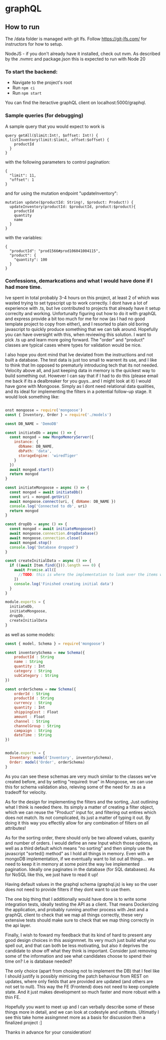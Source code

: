 # graphQL

## How to run
The /data folder is managed with git lfs. Follow https://git-lfs.com/ for instructors for how to setup. 

NodeJS - if you don't already have it installed, check out nvm. As described by the .nvmrc and package.json this is expected to run with Node 20

### To start the backend:

- Navigate to the project's root
- Run `npm ci`
- Run `npm start`

You can find the iteractive graphQL client on localhost:5000/graphql.


### Sample queries (for debugging)

 A sample query that you would expect to work is
```gql
query getAll($limit:Int!, $offset: Int!) {
  listInventory(limit:$limit, offset:$offset) {
    productId
  }
}
```
with the following parameters to control pagination:
```gql
{	
  "limit": 11,
  "offset": 1
}
```
and for using the mutation endpoint "updateInventory": 
```gql
mutation update($productId: String!, $product: Product!) {
  updateInventory(productId: $productId, product:$product){
    productId
    quantity
    name
  }
}
```
with the variables:
```gql
{	
  "productId": "prod1566#prod106041004115",
  "product": {
    "quantity": 100
  }
}
```

### Confessions, demarkcations and what I would have done if I had more time.

Ive spent in total probably 3-4 hours on this project, at least 2 of which was wasted trying to set typscript up to work correctly. I dont have a lot of experience with .ts, but Ive contributed to projects that already have it setup correclty and working. Unfortunalty figuring out how to do it with graphQL and express provide a bit too much for me for now (as I had no good template project to copy from either), and I resorted to plain old boring javascript to quickly produce something that we can talk around. Hopefully you can have oversight with this, when reviewing this solution. I want to pick .ts up and learn more going forward. The "order" and "product" classes are typical cases where types for validation would be nice.

I also hope you dont mind that Ive deviated from the instructions and not built a database. The test data is just too small to warrent its use, and I like to think that Im opposed to prematurly introducing tech that its not needed. Velocity above all, and just keeping data in memory is the quickest way to build something out. However I can say that if I had to do this (please email me back if its a dealbreaker for you guys...and I might look at it) I would have gone with Mongoose. Simply as I dont need relational data qualities, and its ideal for implementing the filters in a potential follow-up stage. It would look something like:

```js 

onst mongoose = require('mongoose')
const { Inventory, Order } = require('./models')

const DB_NAME = 'DemoDB'

const initiateDb = async () => {
  const mongod = new MongoMemoryServer({
    instance: {
      dbName: DB_NAME,
      dbPath: 'data',
      storageEngine: 'wiredTiger'
    }
  })
  await mongod.start()
  return mongod
}

const initiateMongoose = async () => {
  const mongod = await initiateDb()
  const uri = mongod.getUri()
  await mongoose.connect(uri, { dbName: DB_NAME })
  console.log('Connected to db', uri)
  return mongod
}

const dropDb = async () => {
  const mongod = await initiateMongoose()
  await mongoose.connection.dropDatabase()
  await mongoose.connection.close()
  await mongod.stop()
  console.log('Database dropped')
}

const createInitialData = async () => {
  if ((await Item.find({})).length === 0) {
    await Promise.all([
      //TODO: this is where the implementation to look over the items we've stored in storage goes. For each Inventory.create() or Order.create()
    ])
    console.log('Finished creating initial data')
  }
}

module.exports = {
  initiateDb,
  initiateMongoose,
  dropDb,
  createInitialData
}
```

as well as some models:
```js
const { model, Schema } = require('mongoose')

const inventorySchema = new Schema({
    productId : String
    name : String
    quantity : Int
    category : String
    subCategory : String
})

const orderSchema = new Schema({
    orderId : String
    productId : String
    currency : String
    quantity : Int
    shippingCost : Float
    amount : Float
    channel : String
    channelGroup : String
    campaign : String
    dateTime : String
})


module.exports = {
  Inventory: model('Inventory', inventorySchema),
  Order: model('Order', orderSchema)
}
```

As you can see these schemas are very much similar to the classes we've created before, and by setting "required: true" in Mongoose, we can use this for schema validation also, releving some of the need for .ts as a tradeoff for velocity.

As for the design for implementing the filters and the sorting, Just outlining what I think is needed there. Its simply a matter of creating a filter object, which we can reuse the "Product" input for, and filtering out entires which does not match. Its not complicated, its just a matter of typing it out. By doing it this way you effectily allow for any combination of filters on all attributes!

As for the sorting order, there should only be two allowed values, quanity and number of orders. I would define an new Input which those options, as well as a third default which means "no sorting" and then simply use the javascript "sorted() method" as I hold all things in memory. Even with a mongoDB implementation, if we eventually want to list out all things... we need to keep it in memory at some point the way Ive implemented pagination. Ideally one paginates in the database (for SQL databases). As for NoSQL like this, we just have to read it up! 

Having default values in the graphql schema (graphql.js) is key so the user does not need to provide filters if they dont want to use them.

The one big thing that I additionally would have done is to write some integration tests, ideally testing the API as a client. That means Dockerizing the application, and probably running another process with Jest and a graphQL client to check that we map all things correctly, these very extensive tests should make sure to check that we map thing correctly in the api layer.

Finally, I wish to foward my feedback that its kind of hard to present any good design choices in this assignmnet. Its very much just build what you spell out, and that can both be less motivating, but also it deprives the candidate to show off what they think is important. Consider just removing some of the information and see what candidates choose to spend their time on? I.e is database needed?

The only choice (apart from chosing not to implement the DB) that I feel like I should justify is possibly mimicing the patch behaviour from REST on updates, where only fields that are provided are updated (and others are not set to null). This way the FE (Frontend) does not need to keep complete state. And it just makes development so much faster and more robust with a thin FE. 

Hopefully you want to meet up and I can verbally describe some of these things more in detail, and we can look at codestyle and unittests. Ultimatly I see this take home assingmnet more as a basis for discussion then a finalized project :]

Thanks in advance for your consideration! 